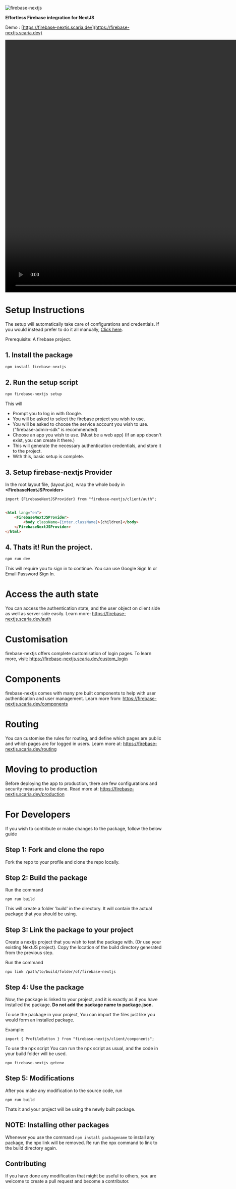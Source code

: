 
![firebase-nextjs](https://github.com/NirmalScaria/nextfirejs/assets/46727865/48e2f4e1-318c-4877-97a8-df1c6e21604c)

**Effortless Firebase integration for NextJS**

Demo : [https://firebase-nextjs.scaria.dev](https://firebase-nextjs.scaria.dev)

<video src="https://github.com/user-attachments/assets/12f4429e-6b1d-4869-914a-d3513c681bed" height="800px"> </video>


# Setup Instructions

The setup will automatically take care of configurations and credentials. If you would instead prefer to do it all manually, [Click here](#manual-installation).

Prerequisite: A firebase project.

## 1. Install the package
```bash
npm install firebase-nextjs
```

## 2. Run the setup script
```bash
npx firebase-nextjs setup
```

This will
- Prompt you to log in with Google.
- You will be asked to select the firebase project you wish to use.
- You will be asked to choose the service account you wish to use. ("firebase-admin-sdk" is recommended)
- Choose an app you wish to use. (Must be a web app) (If an app doesn't exist, you can create it there.)
- This will generate the necessary authentication credentials, and store it to the project.
- With this, basic setup is complete.

## 3. Setup firebase-nextjs Provider

In the root layout file, (layout.jsx), wrap the whole body in **\<FirebaseNextJSProvider\>**

```html
import {FirebaseNextJSProvider} from "firebase-nextjs/client/auth";


<html lang="en">
    <FirebaseNextJSProvider>
        <body className={inter.className}>{children}</body>
    </FirebaseNextJSProvider>
</html>
```

## 4. Thats it! Run the project.

```bash
npm run dev
```

This will require you to sign in to continue. You can use Google Sign In or Email Password Sign In.

# Access the auth state

You can access the authentication state, and the user object on client side as well as server side easily. Learn more:
https://firebase-nextjs.scaria.dev/auth

# Customisation

firebase-nextjs offers complete customisation of login pages. To learn more, visit:
https://firebase-nextjs.scaria.dev/custom_login

# Components

firebase-nextjs comes with many pre built components to help with user authentication and user management. Learn more from:
https://firebase-nextjs.scaria.dev/components

# Routing

You can customise the rules for routing, and define which pages are public and which pages are for logged in users. Learn more at:
https://firebase-nextjs.scaria.dev/routing

# Moving to production

Before deploying the app to production, there are few configurations and security measures to be done. Read more at:
https://firebase-nextjs.scaria.dev/production

# For Developers

If you wish to contribute or make changes to the package, follow the below guide

## Step 1: Fork and clone the repo

Fork the repo to your profile and clone the repo locally.

## Step 2: Build the package

Run the command

```
npm run build
```

This will create a folder 'build' in the directory. It will contain the actual package that you should be using.

## Step 3: Link the package to your project

Create a nextjs project that you wish to test the package with. (Or use your existing NextJS project). Copy the location of the build directory generated from the previous step.

Run the command
```
npx link /path/to/build/folder/of/firebase-nextjs
```

## Step 4: Use the package

Now, the package is linked to your project, and it is exactly as if you have installed the package. **Do not add the package name to package.json.**

To use the package in your project,
You can import the files just like you would form an installed package.

Example:
```
import { ProfileButton } from "firebase-nextjs/client/components";
```

To use the npx script
You can run the npx script as usual, and the code in your build folder will be used.
```
npx firebase-nextjs getenv
```

## Step 5: Modifications

After you make any modification to the source code, run 
```
npm run build
```
Thats it and your project will be using the newly built package.

## NOTE: Installing other packages

Whenever you use the command `npm install packagename` to install any package, the npx link will be removed.
Re run the npx command to link to the build directory again.

## Contributing

If you have done any modification that might be useful to others, you are welcome to create a pull request and become a contributor.

















